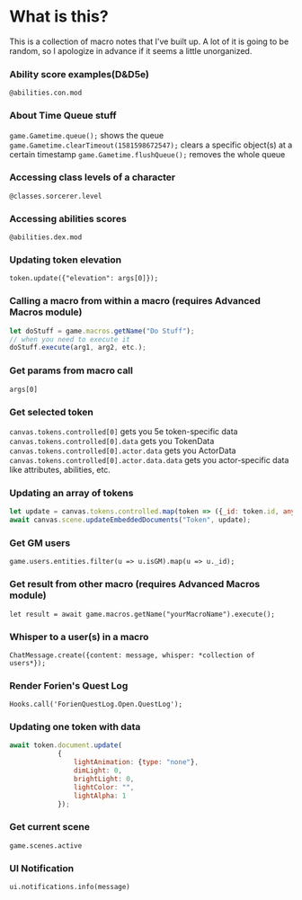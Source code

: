 # What is this?
This is a collection of macro notes that I've built up. A lot of it is going to be random, so I apologize in advance if it seems a little unorganized.

### Ability score examples(D&D5e)
`@abilities.con.mod`

### About Time Queue stuff
`game.Gametime.queue();` shows the queue
`game.Gametime.clearTimeout(1581598672547);` clears a specific object(s) at a certain timestamp
`game.Gametime.flushQueue();` removes the whole queue

### Accessing class levels of a character
`@classes.sorcerer.level`

### Accessing abilities scores
`@abilities.dex.mod`

### Updating token elevation
`token.update({"elevation": args[0]});`

### Calling a macro from within a macro (requires Advanced Macros module)
```javascript
let doStuff = game.macros.getName("Do Stuff");
// when you need to execute it
doStuff.execute(arg1, arg2, etc.);
```
### Get params from macro call
`args[0]`

### Get selected token
`canvas.tokens.controlled[0]` gets you 5e token-specific data
`canvas.tokens.controlled[0].data` gets you TokenData
`canvas.tokens.controlled[0].actor.data` gets you ActorData
`canvas.tokens.controlled[0].actor.data.data` gets you actor-specific data like attributes, abilities, etc.

### Updating an array of tokens
```javascript
let update = canvas.tokens.controlled.map(token => ({_id: token.id, anyTokenFieldsYouWantToEdit: 0}));
await canvas.scene.updateEmbeddedDocuments("Token", update);
```

### Get GM users
`game.users.entities.filter(u => u.isGM).map(u => u._id);`

### Get result from other macro (requires Advanced Macros module)
`let result = await game.macros.getName("yourMacroName").execute();`

### Whisper to a user(s) in a macro
`ChatMessage.create({content: message, whisper: *collection of users*});`

### Render Forien's Quest Log
`Hooks.call('ForienQuestLog.Open.QuestLog');`

### Updating one token with data
```javascript
await token.document.update(
            {
                lightAnimation: {type: "none"},
                dimLight: 0,
                brightLight: 0,
                lightColor: "",
                lightAlpha: 1
            });
```

### Get current scene
`game.scenes.active`

### UI Notification
`ui.notifications.info(message)`